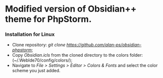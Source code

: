 # Modified version of Obsidian++ theme for PhpStorm.
### Installation for Linux
 - Clone repository: *git clone https://github.com/alan-ps/obsidian-phpstorm*;
 - Copy *Obsidian.icls* from the cloned directory to the colors folder: (~/.WebIde70/config/colors/);
 - Navigate to *File > Settings > Editor > Colors & Fonts* and select the color scheme you just added.

